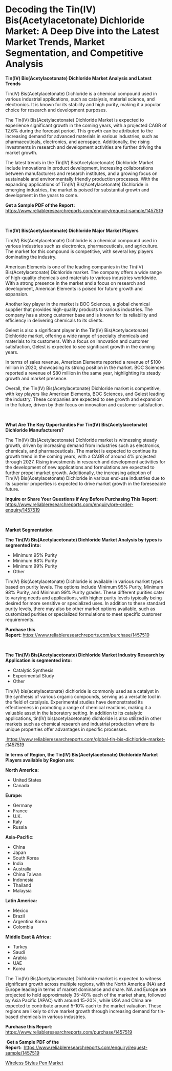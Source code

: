 <p><h1>Decoding the Tin(IV) Bis(Acetylacetonate) Dichloride Market: A Deep Dive into the Latest Market Trends, Market Segmentation, and Competitive Analysis</h1></p><p><strong>Tin(IV) Bis(Acetylacetonate) Dichloride Market Analysis and Latest Trends</strong></p>
<p><p>Tin(IV) Bis(Acetylacetonate) Dichloride is a chemical compound used in various industrial applications, such as catalysis, material science, and electronics. It is known for its stability and high purity, making it a popular choice for research and development purposes.</p><p>The Tin(IV) Bis(Acetylacetonate) Dichloride Market is expected to experience significant growth in the coming years, with a projected CAGR of 12.6% during the forecast period. This growth can be attributed to the increasing demand for advanced materials in various industries, such as pharmaceuticals, electronics, and aerospace. Additionally, the rising investments in research and development activities are further driving the market growth.</p><p>The latest trends in the Tin(IV) Bis(Acetylacetonate) Dichloride Market include innovations in product development, increasing collaborations between manufacturers and research institutes, and a growing focus on sustainable and environmentally friendly production processes. With the expanding applications of Tin(IV) Bis(Acetylacetonate) Dichloride in emerging industries, the market is poised for substantial growth and development in the years to come.</p></p>
<p><strong>Get a Sample PDF of the Report:&nbsp;</strong> <a href="https://www.reliableresearchreports.com/enquiry/request-sample/1457519">https://www.reliableresearchreports.com/enquiry/request-sample/1457519</a></p>
<p>&nbsp;</p>
<p><strong>Tin(IV) Bis(Acetylacetonate) Dichloride Major Market Players</strong></p>
<p><p>Tin(IV) Bis(Acetylacetonate) Dichloride is a chemical compound used in various industries such as electronics, pharmaceuticals, and agriculture. The market for this compound is competitive, with several key players dominating the industry.</p><p>American Elements is one of the leading companies in the Tin(IV) Bis(Acetylacetonate) Dichloride market. The company offers a wide range of high-quality chemicals and materials to various industries worldwide. With a strong presence in the market and a focus on research and development, American Elements is poised for future growth and expansion.</p><p>Another key player in the market is BOC Sciences, a global chemical supplier that provides high-quality products to various industries. The company has a strong customer base and is known for its reliability and efficiency in delivering chemicals to its clients.</p><p>Gelest is also a significant player in the Tin(IV) Bis(Acetylacetonate) Dichloride market, offering a wide range of specialty chemicals and materials to its customers. With a focus on innovation and customer satisfaction, Gelest is expected to see significant growth in the coming years.</p><p>In terms of sales revenue, American Elements reported a revenue of $100 million in 2020, showcasing its strong position in the market. BOC Sciences reported a revenue of $80 million in the same year, highlighting its steady growth and market presence.</p><p>Overall, the Tin(IV) Bis(Acetylacetonate) Dichloride market is competitive, with key players like American Elements, BOC Sciences, and Gelest leading the industry. These companies are expected to see growth and expansion in the future, driven by their focus on innovation and customer satisfaction.</p></p>
<p>&nbsp;</p>
<p><strong>What Are The Key Opportunities For Tin(IV) Bis(Acetylacetonate) Dichloride Manufacturers?</strong></p>
<p><p>The Tin(IV) Bis(Acetylacetonate) Dichloride market is witnessing steady growth, driven by increasing demand from industries such as electronics, chemicals, and pharmaceuticals. The market is expected to continue its growth trend in the coming years, with a CAGR of around 4% projected through 2027. Rising investments in research and development activities for the development of new applications and formulations are expected to further propel market growth. Additionally, the increasing adoption of Tin(IV) Bis(Acetylacetonate) Dichloride in various end-use industries due to its superior properties is expected to drive market growth in the foreseeable future.</p></p>
<p><strong>Inquire or Share Your Questions If Any Before Purchasing This Report:</strong> <a href="https://www.reliableresearchreports.com/enquiry/pre-order-enquiry/1457519">https://www.reliableresearchreports.com/enquiry/pre-order-enquiry/1457519</a></p>
<p>&nbsp;</p>
<p><strong>Market Segmentation</strong></p>
<p><strong>The Tin(IV) Bis(Acetylacetonate) Dichloride Market Analysis by types is segmented into:</strong></p>
<p><ul><li>Minimum 95% Purity</li><li>Minimum 98% Purity</li><li>Minimum 99% Purity</li><li>Other</li></ul></p>
<p><p>Tin(IV) Bis(Acetylacetonate) Dichloride is available in various market types based on purity levels. The options include Minimum 95% Purity, Minimum 98% Purity, and Minimum 99% Purity grades. These different purities cater to varying needs and applications, with higher purity levels typically being desired for more sensitive or specialized uses. In addition to these standard purity levels, there may also be other market options available, such as customized purities or specialized formulations to meet specific customer requirements.</p></p>
<p><strong>Purchase this Report:&nbsp;</strong><a href="https://www.reliableresearchreports.com/purchase/1457519">https://www.reliableresearchreports.com/purchase/1457519</a></p>
<p>&nbsp;</p>
<p><strong>The Tin(IV) Bis(Acetylacetonate) Dichloride Market Industry Research by Application is segmented into:</strong></p>
<p><ul><li>Catalytic Synthesis</li><li>Experimental Study</li><li>Other</li></ul></p>
<p><p>Tin(IV) bis(acetylacetonate) dichloride is commonly used as a catalyst in the synthesis of various organic compounds, serving as a versatile tool in the field of catalysis. Experimental studies have demonstrated its effectiveness in promoting a range of chemical reactions, making it a valuable asset in the laboratory setting. In addition to its catalytic applications, tin(IV) bis(acetylacetonate) dichloride is also utilized in other markets such as chemical research and industrial production where its unique properties offer advantages in specific processes.</p></p>
<p><a href="https://www.reliableresearchreports.com/global-tin-bis-dichloride-market-r1457519">&nbsp;https://www.reliableresearchreports.com/global-tin-bis-dichloride-market-r1457519</a></p>
<p><strong>In terms of Region, the Tin(IV) Bis(Acetylacetonate) Dichloride Market Players available by Region are:</strong></p>
<p>
    <p> <strong> North America: </strong>
        <ul>
            <li>United States</li>
            <li>Canada</li>
        </ul>
        </p> 
    <p> <strong> Europe: </strong>
        <ul>
            <li>Germany</li>
            <li>France</li>
            <li>U.K.</li>
            <li>Italy</li>
            <li>Russia</li>
        </ul>
        </p> 
    <p> <strong> Asia-Pacific: </strong>
        <ul>
            <li>China</li>
            <li>Japan</li>
            <li>South Korea</li>
            <li>India</li>
            <li>Australia</li>
            <li>China Taiwan</li>
            <li>Indonesia</li>
            <li>Thailand</li>
            <li>Malaysia</li>
        </ul>
        </p> 
    <p> <strong> Latin America: </strong>
        <ul>
            <li>Mexico</li>
            <li>Brazil</li>
            <li>Argentina Korea</li>
            <li>Colombia</li>
        </ul>
        </p> 
    <p> <strong> Middle East & Africa: </strong>
        <ul>
            <li>Turkey</li>
            <li>Saudi</li>
            <li>Arabia</li>
            <li>UAE</li>
            <li>Korea</li>
        </ul>
    </p>
    </p>
<p><p>The Tin(IV) Bis(Acetylacetonate) Dichloride market is expected to witness significant growth across multiple regions, with the North America (NA) and Europe leading in terms of market dominance and share. NA and Europe are projected to hold approximately 35-40% each of the market share, followed by Asia Pacific (APAC) with around 15-20%, while USA and China are expected to contribute around 5-10% each to the market valuation. These regions are likely to drive market growth through increasing demand for tin-based chemicals in various industries.</p></p>
<p><strong>Purchase this Report: </strong><a href="https://www.reliableresearchreports.com/purchase/1457519">https://www.reliableresearchreports.com/purchase/1457519</a></p>
<p>&nbsp;<strong>Get a Sample PDF of the Report:&nbsp;&nbsp;</strong><a href="https://www.reliableresearchreports.com/enquiry/request-sample/1457519">https://www.reliableresearchreports.com/enquiry/request-sample/1457519</a></p>
<p><strong></strong></p>
<p><p><a href="https://github.com/nigngrjl95/Market-Research-Report-List-1/blob/main/wireless-stylus-pen-market.md">Wireless Stylus Pen Market</a></p></p>